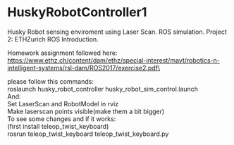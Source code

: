 # HuskyRobotController1
Husky Robot sensing enviroment using Laser Scan. ROS simulation. Project 2: ETHZurich ROS Introduction.

Homework assignment followed here:\
	https://www.ethz.ch/content/dam/ethz/special-interest/mavt/robotics-n-intelligent-systems/rsl-dam/ROS2017/exercise2.pdf\

please follow this commands:\
	roslaunch husky_robot_controller husky_robot_sim_control.launch\
And:\
	Set LaserScan and RobotModel in rviz\
	Make laserscan points visible(make them a bit bigger)\
To see some changes and if it works:\
	(first install teleop_twist_keyboard)\
	rosrun teleop_twist_keyboard teleop_twist_keyboard.py
